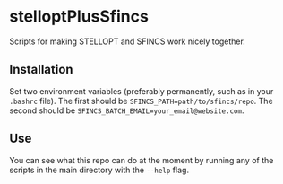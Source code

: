 # stelloptPlusSfincs
Scripts for making STELLOPT and SFINCS work nicely together.

## Installation

Set two environment variables (preferably permanently, such as in your `.bashrc` file). The first should be `SFINCS_PATH=path/to/sfincs/repo`. The second should be `SFINCS_BATCH_EMAIL=your_email@website.com`.

## Use

You can see what this repo can do at the moment by running any of the scripts in the main directory with the `--help` flag.
